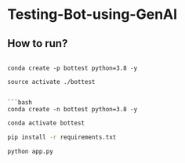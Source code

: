 # Testing-Bot-using-GenAI


## How to run?


```bash

```


```
conda create -p bottest python=3.8 -y

source activate ./bottest


```bash
conda create -n bottest python=3.8 -y
```

```bash
conda activate bottest
```

```bash
pip install -r requirements.txt
```

```bash
python app.py
```


